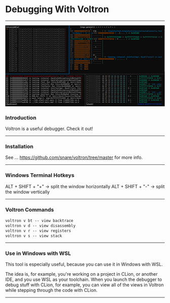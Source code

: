 # Debugging With Voltron

---

![Voltron_Example](images/Voltron_Debugger.png)

### Introduction

Voltron is a useful debugger. Check it out!

---

### Installation

See ... https://github.com/snare/voltron/tree/master for more info.


---

### Windows Terminal Hotkeys

ALT + SHIFT + "+" -> split the window horizontally
ALT + SHIFT + "-" -> split the window vertically

---

### Voltron Commands

    voltron v bt -- view backtrace
    voltron v d -- view disassembly
    voltron v r -- view registers
    voltron v s -- view stack

---

### Use in Windows with WSL

This tool is especially useful, because you can use it in Windows with WSL. 

The idea is, for example, you're working on a project in CLion, or another IDE, and you use WSL as
your toolchain. When you launch the debugger to debug stuff with CLion, for example, you can view 
all of the views in Voltron while stepping through the code with CLion. 

---

